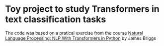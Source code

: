 # Toy project to study Transformers in text classification tasks

The code was based on a pratical exercise from the course [Natural Language Processing: NLP With Transformers in Python](https://www.udemy.com/course/nlp-with-transformers/) by James Briggs
